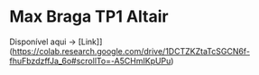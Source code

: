 # Max Braga TP1 Altair

Disponível aqui -> [Link]](https://colab.research.google.com/drive/1DCTZKZtaTcSGCN6f-fhuFbzdzffJa_6o#scrollTo=-A5CHmIKpUPu)
